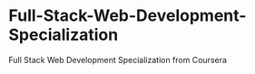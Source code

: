 # Full-Stack-Web-Development-Specialization
Full Stack Web Development Specialization from Coursera
